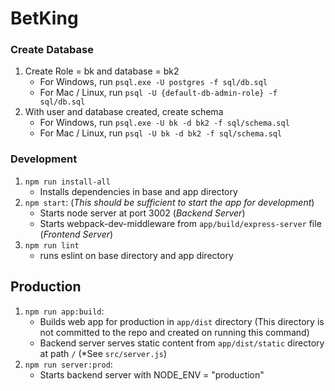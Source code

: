 # BetKing

### Create Database
1. Create Role = bk and database = bk2
    * For Windows, run `psql.exe -U postgres -f sql/db.sql`
    * For Mac / Linux, run `psql -U {default-db-admin-role} -f sql/db.sql`
2. With user and database created, create schema
    * For Windows, run `psql.exe -U bk -d bk2 -f sql/schema.sql`
    * For Mac / Linux, run `psql -U bk -d bk2 -f sql/schema.sql`

### Development
1. `npm run install-all`
    * Installs dependencies in base and app directory
2. `npm start`: (*This should be sufficient to start the app for development*)
    * Starts node server at port 3002 (*Backend Server*)
    * Starts webpack-dev-middleware from `app/build/express-server` file (*Frontend Server*)
3. `npm run lint`
    * runs eslint on base directory and app directory

## Production
1. `npm run app:build`:
    * Builds web app for production in `app/dist` directory (This directory is not committed to the repo and created on running this command)
    * Backend server serves static content from `app/dist/static` directory at path `/` (*See `src/server.js`)
2. `npm run server:prod`:
    * Starts backend server with NODE_ENV = "production"
